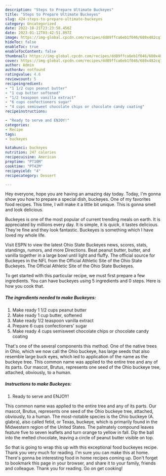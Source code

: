 ```yaml
---
description: "Steps to Prepare Ultimate Buckeyes"
title: "Steps to Prepare Ultimate Buckeyes"
slug: 424-steps-to-prepare-ultimate-buckeyes
category: Uncategorized
date: 2022-10-21T23:23:58.456Z
date: 2023-01-12T03:42:51.897Z
image: https://img-global.cpcdn.com/recipes/dd89ffca6eb1f046/680x482cq70/buckeyes-recipe-main-photo.jpg
hideToc: false
enableToc: true
enableTocContent: false
thumbnail: https://img-global.cpcdn.com/recipes/dd89ffca6eb1f046/680x482cq70/buckeyes-recipe-main-photo.jpg
cover: https://img-global.cpcdn.com/recipes/dd89ffca6eb1f046/680x482cq70/buckeyes-recipe-main-photo.jpg
author: Admin
authorAv: notfound
ratingvalue: 4.6
reviewcount: 5
recipeingredient:
- "1 1/2 cups peanut butter"
- "1 cup butter softened"
- "1/2 teaspoon vanilla extract"
- "6 cups confectioners sugar"
- "4 cups semisweet chocolate chips or chocolate candy coating"
recipeinstructions:

- "Ready to serve and ENJOY!"
categories:
- Recipe
tags:
- buckeyes

katakunci: buckeyes 
nutrition: 247 calories
recipecuisine: American
preptime: "PT10M"
cooktime: "PT42M"
recipeyield: "4"
recipecategory: Dessert

---
```



Hey everyone, hope you are having an amazing day today. Today, I'm gonna show you how to prepare a special dish, buckeyes. One of my favorites food recipes. This time, I will make it a little bit unique. This is gonna smell and look delicious.

Buckeyes is one of the most popular of current trending meals on earth. It is appreciated by millions every day. It is simple, it is quick, it tastes delicious. They're fine and they look fantastic. Buckeyes is something which I have loved my whole life.

Visit ESPN to view the latest Ohio State Buckeyes news, scores, stats, standings, rumors, and more Directions. Beat peanut butter, butter, and vanilla together in a large bowl until light and fluffy. The official source for Buckeyes in the NFL from the Official Athletic Site of the Ohio State Buckeyes. The Official Athletic Site of the Ohio State Buckeyes.


To get started with this particular recipe, we must first prepare a few ingredients. You can have buckeyes using 5 ingredients and 0 steps. Here is how you cook that.

<!--inarticleads1-->

##### The ingredients needed to make Buckeyes:

1. Make ready 1 1/2 cups peanut butter
1. Make ready 1 cup butter, softened
1. Make ready 1/2 teaspoon vanilla extract
1. Prepare 6 cups confectioners&#39; sugar
1. Make ready 4 cups semisweet chocolate chips or chocolate candy coating


That&#39;s one of the several components this method. One of the native trees in Ohio, which we now call the Ohio buckeye, has large seeds that also resemble large buck eyes, which led to application of the name as the buckeye tree. This common name was applied to the entire tree and any of its parts. Our mascot, Brutus, represents one seed of the Ohio buckeye tree, attached, obviously, to a human. 

<!--inarticleads2-->

##### Instructions to make Buckeyes:


1. Ready to serve and ENJOY!

This common name was applied to the entire tree and any of its parts. Our mascot, Brutus, represents one seed of the Ohio buckeye tree, attached, obviously, to a human. The most-notable species is the Ohio buckeye (A. glabra), also called fetid, or Texas, buckeye, which is primarily found in the Midwestern region of the United States. The palmately compound leaves feature five to seven leaflets and turn orange to yellow in fall. Dip the ball into the melted chocolate, leaving a circle of peanut butter visible on top. 

So that is going to wrap this up with this exceptional food buckeyes recipe. Thank you very much for reading. I'm sure you can make this at home. There's gonna be interesting food in home recipes coming up. Don't forget to bookmark this page in your browser, and share it to your family, friends and colleague. Thank you for reading. Go on get cooking!

